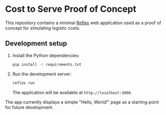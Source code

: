 # Cost to Serve Proof of Concept

This repository contains a minimal [Reflex](https://github.com/reflex-dev/reflex) web application used as a proof of concept for simulating logistic costs.

## Development setup

1. Install the Python dependencies:
   ```bash
   pip install -r requirements.txt
   ```
2. Run the development server:
   ```bash
   reflex run
   ```
   The application will be available at `http://localhost:3000`.

The app currently displays a simple "Hello, World!" page as a starting point for future development.
